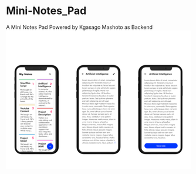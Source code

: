 # Mini-Notes_Pad
A Mini Notes Pad Powered by Kgasago Mashoto as Backend
![center](https://github.com/KgasagoGH/Note_Pad/blob/master/Screenshots/minifig.png?raw=true)
